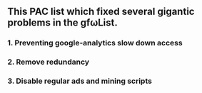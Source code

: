 ## This PAC list which fixed several gigantic problems in the gfωList.
### 1. Preventing google-analytics slow down access
### 2. Remove redundancy
### 3. Disable regular ads and mining scripts
